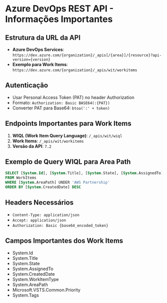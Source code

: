 # Azure DevOps REST API - Informações Importantes

## Estrutura da URL da API
- **Azure DevOps Services**: `https://dev.azure.com/{organization}/_apis[/{area}]/{resource}?api-version={version}`
- **Exemplo para Work Items**: `https://dev.azure.com/{organization}/_apis/wit/workitems`

## Autenticação
- Usar Personal Access Token (PAT) no header Authorization
- Formato: `Authorization: Basic BASE64(:{PAT})`
- Converter PAT para Base64: `btoa(':' + token)`

## Endpoints Importantes para Work Items
1. **WIQL (Work Item Query Language)**: `/_apis/wit/wiql`
2. **Work Items**: `/_apis/wit/workitems`
3. **Versão da API**: `7.2`

## Exemplo de Query WIQL para Area Path
```sql
SELECT [System.Id], [System.Title], [System.State], [System.AssignedTo], [System.CreatedDate], [System.WorkItemType], [System.AreaPath] 
FROM WorkItems 
WHERE [System.AreaPath] UNDER 'AWS Partnership' 
ORDER BY [System.CreatedDate] DESC
```

## Headers Necessários
- `Content-Type: application/json`
- `Accept: application/json`
- `Authorization: Basic {base64_encoded_token}`

## Campos Importantes dos Work Items
- System.Id
- System.Title
- System.State
- System.AssignedTo
- System.CreatedDate
- System.WorkItemType
- System.AreaPath
- Microsoft.VSTS.Common.Priority
- System.Tags

